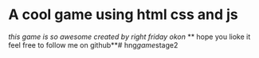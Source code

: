 # A cool game using html css and js
*this game is so awesome created by right friday okon*
** hope you lioke it feel free to follow me on github**#   h n g _ g a m e _ s t a g e 2  
 